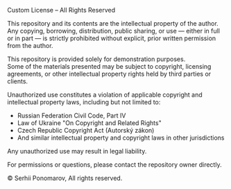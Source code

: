 Custom License – All Rights Reserved

This repository and its contents are the intellectual property of the author.  
Any copying, borrowing, distribution, public sharing, or use — either in full or in part — is strictly prohibited without explicit, prior written permission from the author.

This repository is provided solely for demonstration purposes.  
Some of the materials presented may be subject to copyright, licensing agreements, or other intellectual property rights held by third parties or clients.

Unauthorized use constitutes a violation of applicable copyright and intellectual property laws, including but not limited to:

- Russian Federation Civil Code, Part IV
- Law of Ukraine "On Copyright and Related Rights"
- Czech Republic Copyright Act (Autorský zákon)
- And similar intellectual property and copyright laws in other jurisdictions

Any unauthorized use may result in legal liability.

For permissions or questions, please contact the repository owner directly.

© Serhii Ponomarov, All rights reserved.
